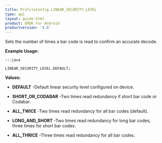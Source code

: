 ```yaml
---
title: ProfileConfig.LINEAR_SECURITY_LEVEL
type: api
layout: guide.html
product: EMDK For Android
productversion: '4.0'
---
```



Sets the number of times a bar code is read to confirm an accurate decode.
 
 

**Example Usage:**
	
	:::java
	
	LINEAR_SECURITY_LEVEL.DEFAULT;
	


**Values:**

* **DEFAULT** -Default linear security level configured on device.

* **SHORT_OR_CODABAR** -Two times read redundancy if short bar code or Codabar.

* **ALL_TWICE** -Two times read redundancy for all bar codes (default).

* **LONG_AND_SHORT** -Two times read redundancy for long bar codes, three times for short bar codes.

* **ALL_THRICE** -Three times read redundancy for all bar codes.









